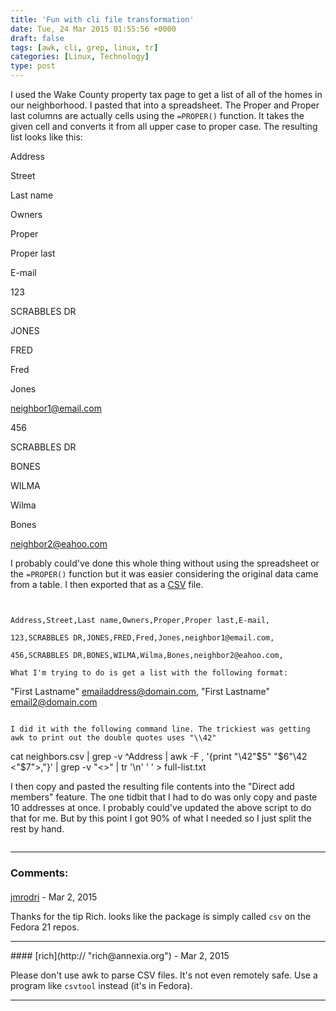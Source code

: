 ```yaml
---
title: 'Fun with cli file transformation'
date: Tue, 24 Mar 2015 01:55:56 +0000
draft: false
tags: [awk, cli, grep, linux, tr]
categories: [Linux, Technology]
type: post
---
```


I used the Wake County property tax page to get a list of all of the homes in our neighborhood. I pasted that into a spreadsheet. The Proper and Proper last columns are actually cells using the `=PROPER()` function. It takes the given cell and converts it from all upper case to proper case. The resulting list looks like this:

Address

Street

Last name

Owners

Proper

Proper last

E-mail

123

SCRABBLES DR

JONES

FRED

Fred

Jones

neighbor1@email.com

456

SCRABBLES DR

BONES

WILMA

Wilma

Bones

neighbor2@eahoo.com

I probably could've done this whole thing without using the spreadsheet or the `=PROPER()` function but it was easier considering the original data came from a table. I then exported that as a [CSV](http://en.wikipedia.org/wiki/Comma-separated_values) file.

```


Address,Street,Last name,Owners,Proper,Proper last,E-mail,

123,SCRABBLES DR,JONES,FRED,Fred,Jones,neighbor1@email.com,

456,SCRABBLES DR,BONES,WILMA,Wilma,Bones,neighbor2@eahoo.com,

What I'm trying to do is get a list with the following format:

```
"First Lastname" <emailaddress@domain.com>, "First Lastname" <email2@domain.com>
```

I did it with the following command line. The trickiest was getting awk to print out the double quotes uses "\\42" 

```


cat neighbors.csv | grep -v ^Address | awk -F , '{print "\\42"$5" "$6"\\42 <"$7">,"}' | grep -v "<>" | tr '\\n' ' ' > full-list.txt

I then copy and pasted the resulting file contents into the "Direct add members" feature. The one tidbit that I had to do was only copy and paste 10 addresses at once. I probably could've updated the above script to do that for me. But by this point I got 90% of what I needed so I just split the rest by hand.


```
```
---
### Comments:
#### 
[jmrodri](http://zeusville.wordpress.com/ "jmrodri@gmail.com") - <time datetime="2015-03-24 10:24:06">Mar 2, 2015</time>

Thanks for the tip Rich. looks like the package is simply called `csv` on the Fedora 21 repos.
<hr />
#### 
[rich](http:// "rich@annexia.org") - <time datetime="2015-03-24 07:06:26">Mar 2, 2015</time>

Please don't use awk to parse CSV files. It's not even remotely safe. Use a program like `csvtool` instead (it's in Fedora).
<hr />
